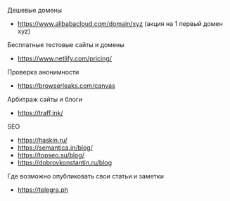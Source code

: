 Дешевые домены

* https://www.alibabacloud.com/domain/xyz (акция на 1 первый домен xyz)

Бесплатные тестовые сайты и домены

* https://www.netlify.com/pricing/

Проверка анонимности

* https://browserleaks.com/canvas

Арбитраж сайты и блоги

* https://traff.ink/

SEO

* https://haskin.ru/
* https://semantica.in/blog/
* https://topseo.su/blog/
* https://dobrovkonstantin.ru/blog

Где возможно опубликовать свои статьи и заметки

* https://telegra.ph
